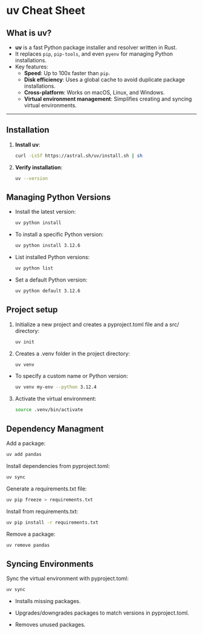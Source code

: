 # **uv Cheat Sheet**

## **What is uv?**

- **uv** is a fast Python package installer and resolver written in Rust.
- It replaces `pip`, `pip-tools`, and even `pyenv` for managing Python installations.
- Key features:
  - **Speed**: Up to 100x faster than `pip`.
  - **Disk efficiency**: Uses a global cache to avoid duplicate package installations.
  - **Cross-platform**: Works on macOS, Linux, and Windows.
  - **Virtual environment management**: Simplifies creating and syncing virtual environments.

---

## **Installation**

1. **Install uv**:

   ```bash
   curl -LsSf https://astral.sh/uv/install.sh | sh
   ```

2. **Verify installation**:

   ```bash
   uv --version
   ```
  
## Managing Python Versions

- Install the latest version:

  ```bash
  uv python install
  ```

- To install a specific Python version:

  ```bash
  uv python install 3.12.6
  ```

- List installed Python versions:

  ```bash
  uv python list
  ```

- Set a default Python version:
  
  ```bash
  uv python default 3.12.6
  ```

## Project setup

1. Initialize a new project and creates a pyproject.toml file and a src/ directory:

    ```bash
    uv init
    ```

2. Creates a .venv folder in the project directory:

    ```bash
    uv venv
    ```


- To specify a custom name or Python version:

    ```bash
    uv venv my-env --python 3.12.4
    ```

3. Activate the virtual environment:

    ```bash
    source .venv/bin/activate
    ```

## Dependency Managment

Add a package:

```bash
uv add pandas
```

Install dependencies from pyproject.toml:

```bash
uv sync
```

Generate a requirements.txt file:

```bash
uv pip freeze > requirements.txt
```

Install from requirements.txt:

```bash
uv pip install -r requirements.txt
```

Remove a package:

```bash
uv remove pandas
```

## Syncing Environments

Sync the virtual environment with pyproject.toml:

```bash
uv sync
```

- Installs missing packages.

- Upgrades/downgrades packages to match versions in pyproject.toml.

- Removes unused packages.

